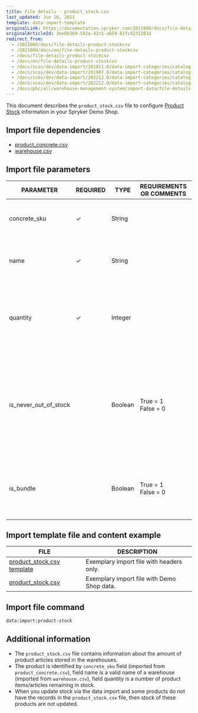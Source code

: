 ```yaml
---
title: File details - product_stock.csv
last_updated: Jun 16, 2021
template: data-import-template
originalLink: https://documentation.spryker.com/2021080/docs/file-details-product-stockcsv
originalArticleId: 3ee0b369-582a-42c5-a659-81fc4231281d
redirect_from:
  - /2021080/docs/file-details-product-stockcsv
  - /2021080/docs/en/file-details-product-stockcsv
  - /docs/file-details-product-stockcsv
  - /docs/en/file-details-product-stockcsv
  - /docs/scos/dev/data-import/201811.0/data-import-categories/catalog-setup/stocks/file-details-product-stock.csv.html
  - /docs/scos/dev/data-import/201907.0/data-import-categories/catalog-setup/stocks/file-details-product-stock.csv.html
  - /docs/scos/dev/data-import/202212.0/data-import-categories/catalog-setup/stocks/stocks.html
  - /docs/scos/dev/data-import/202212.0/data-import-categories/catalog-setup/stocks/file-details-product-stock.csv.html
  - /docs/pbc/all/warehouse-management-system/import-data/file-details-product-stock.csv.html
---
```


This document describes the `product_stock.csv` file to configure [Product Stock](/docs/pbc/all/warehouse-management-system/{{page.version}}/base-shop/inventory-management-feature-overview.html) information in your Spryker Demo Shop.

## Import file dependencies

* [product_concrete.csv](/docs/pbc/all/product-information-management/{{site.version}}/import-and-export-data/products-data-import/file-details-product-concrete.csv.html)
* [warehouse.csv](/docs/pbc/all/warehouse-management-system/{{page.version}}/base-shop/import-data/file-details-warehouse.csv.html)

## Import file parameters

| PARAMETER | REQUIRED | TYPE | REQUIREMENTS OR COMMENTS | DESCRIPTION |
| --- | --- | --- | --- | --- |
| concrete_sku | &check; | String |   | SKU reference that identifies the concrete product. |
| name | &check; | String |	  |The *name* value is imported from the `warehouse.csv` file. |  |
| quantity | &check; | Integer |   | Number of product items remaining in stock. The number of articles available in the warehouse. |
| is_never_out_of_stock |  | Boolean | True = 1<br>False = 0 | Used for non-tangible products that never run out-of-stock (for example, a software license, a service, etc.). The value must be 1 (*true*) if it is a non-tangible product. |
| is_bundle |  | Boolean | True = 1<br>False = 0 | Indicates if the product is a a bundle or not. The value will be equal to 1 (*true*) if the product is a bundle. |

## Import template file and content example

| FILE | DESCRIPTION |
| --- | --- |
| [product_stock.csv template](https://spryker.s3.eu-central-1.amazonaws.com/docs/Developer+Guide/Back-End/Data+Manipulation/Data+Ingestion/Data+Import/Data+Import+Categories/Catalog+Setup/Stocks/Template+product_stock.csv) | Exemplary import file with headers only. |
| [product_stock.csv](https://spryker.s3.eu-central-1.amazonaws.com/docs/Developer+Guide/Back-End/Data+Manipulation/Data+Ingestion/Data+Import/Data+Import+Categories/Catalog+Setup/Stocks/product_stock.csv) | Exemplary import file with Demo Shop data. |


## Import file command

```bash
data:import:product-stock
```

## Additional information

* The `product_stock.csv` file contains information about the amount of product articles stored in the warehouses.
* The product is identified by `concrete_sku` field (imported from `product_concrete.csv`), field name is a valid name of a warehouse (imported from `warehouse.csv`), field quantity is a number of product items/articles remaining in stock.
* When you update stock via the data import and some products do not have the records in the `product_stock.csv`  file, then stock of these products are not updated.

